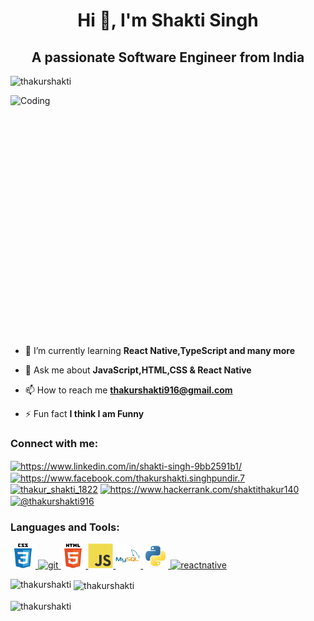 <h1 align="center">Hi 👋, I'm Shakti Singh</h1>
<h2 align="center"  ">A passionate Software Engineer from India</h2>

<p align="left"> <img src="https://komarev.com/ghpvc/?username=thakurshakti&label=Profile%20views&color=0e75b6&style=flat" alt="thakurshakti" /> </p>

<img align="right" alt="Coding" height="400" width="1400" src="https://user-images.githubusercontent.com/86761352/169945655-3f531851-fbb5-4ce3-9f28-5e5e75e71a9b.gif">


- 🌱 I’m currently learning **React Native,TypeScript and many more**

- 💬 Ask me about **JavaScript,HTML,CSS & React Native**

- 📫 How to reach me **thakurshakti916@gmail.com**

- ⚡ Fun fact **I think I am Funny**

<h3 align="left">Connect with me:</h3>
<p align="left">
<a href="https://linkedin.com/in/https://www.linkedin.com/in/shakti-singh-9bb2591b1/" target="blank"><img align="center" src="https://raw.githubusercontent.com/rahuldkjain/github-profile-readme-generator/master/src/images/icons/Social/linked-in-alt.svg" alt="https://www.linkedin.com/in/shakti-singh-9bb2591b1/" height="30" width="40" /></a>
<a href="https://fb.com/https://www.facebook.com/thakurshakti.singhpundir.7" target="blank"><img align="center" src="https://raw.githubusercontent.com/rahuldkjain/github-profile-readme-generator/master/src/images/icons/Social/facebook.svg" alt="https://www.facebook.com/thakurshakti.singhpundir.7" height="30" width="40" /></a>
<a href="https://instagram.com/thakur_shakti_1822" target="blank"><img align="center" src="https://raw.githubusercontent.com/rahuldkjain/github-profile-readme-generator/master/src/images/icons/Social/instagram.svg" alt="thakur_shakti_1822" height="30" width="40" /></a>
<a href="https://www.hackerrank.com/https://www.hackerrank.com/shaktithakur140" target="blank"><img align="center" src="https://raw.githubusercontent.com/rahuldkjain/github-profile-readme-generator/master/src/images/icons/Social/hackerrank.svg" alt="https://www.hackerrank.com/shaktithakur140" height="30" width="40" /></a>
<a href="https://www.hackerearth.com/@thakurshakti916" target="blank"><img align="center" src="https://raw.githubusercontent.com/rahuldkjain/github-profile-readme-generator/master/src/images/icons/Social/hackerearth.svg" alt="@thakurshakti916" height="30" width="40" /></a>
</p>

<h3 align="left">Languages and Tools:</h3>
<p align="left"> <a href="https://www.w3schools.com/css/" target="_blank" rel="noreferrer"> <img src="https://raw.githubusercontent.com/devicons/devicon/master/icons/css3/css3-original-wordmark.svg" alt="css3" width="40" height="40"/> </a> <a href="https://git-scm.com/" target="_blank" rel="noreferrer"> <img src="https://www.vectorlogo.zone/logos/git-scm/git-scm-icon.svg" alt="git" width="40" height="40"/> </a> <a href="https://www.w3.org/html/" target="_blank" rel="noreferrer"> <img src="https://raw.githubusercontent.com/devicons/devicon/master/icons/html5/html5-original-wordmark.svg" alt="html5" width="40" height="40"/> </a> <a href="https://developer.mozilla.org/en-US/docs/Web/JavaScript" target="_blank" rel="noreferrer"> <img src="https://raw.githubusercontent.com/devicons/devicon/master/icons/javascript/javascript-original.svg" alt="javascript" width="40" height="40"/> </a> <a href="https://www.mysql.com/" target="_blank" rel="noreferrer"> <img src="https://raw.githubusercontent.com/devicons/devicon/master/icons/mysql/mysql-original-wordmark.svg" alt="mysql" width="40" height="40"/> </a> <a href="https://www.python.org" target="_blank" rel="noreferrer"> <img src="https://raw.githubusercontent.com/devicons/devicon/master/icons/python/python-original.svg" alt="python" width="40" height="40"/> </a> <a href="https://reactnative.dev/" target="_blank" rel="noreferrer"> <img src="https://reactnative.dev/img/header_logo.svg" alt="reactnative" width="40" height="40"/> </a> </p>

<p><img align="left" src="https://github-readme-stats.vercel.app/api/top-langs?username=thakurshakti&show_icons=true&locale=en&layout=compact" alt="thakurshakti" /></p>

<p>&nbsp;<img align="center" src="https://github-readme-stats.vercel.app/api?username=thakurshakti&show_icons=true&locale=en" alt="thakurshakti" /></p>

<p><img align="center" src="https://github-readme-streak-stats.herokuapp.com/?user=thakurshakti&" alt="thakurshakti" /></p>
